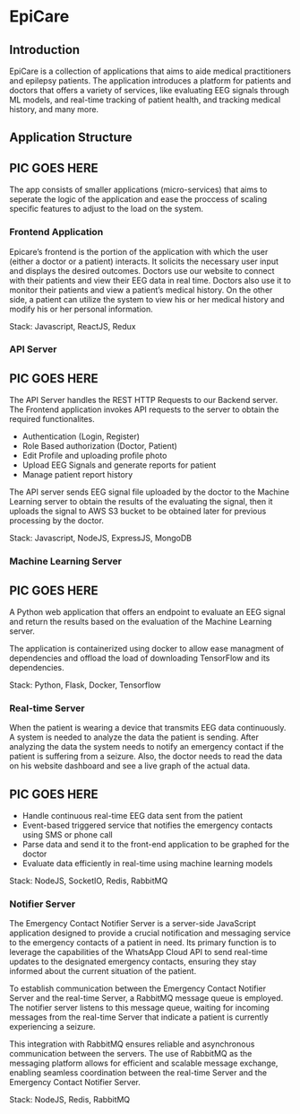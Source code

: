 # EpiCare

## Introduction

EpiCare is a collection of applications that aims to aide medical practitioners and epilepsy patients. The application introduces a platform for patients and doctors that offers a variety of services, like evaluating EEG signals through ML models, and real-time tracking of patient health, and tracking medical history, and many more.

## Application Structure

## PIC GOES HERE

The app consists of smaller applications (micro-services) that aims to seperate the logic of the application and ease the proccess of scaling specific features to adjust to the load on the system.

### Frontend Application

Epicare’s frontend is the portion of the application with which the user (either a doctor or a patient) interacts. It solicits the necessary user input and displays the desired outcomes. Doctors use our website to connect with their patients and view their EEG data in real time. Doctors also use it to monitor their patients and view a patient’s medical history. On the other side, a patient can utilize the system to view his or her medical history and modify his or her personal information.

Stack: Javascript, ReactJS, Redux

### API Server

## PIC GOES HERE

The API Server handles the REST HTTP Requests to our Backend server. The Frontend application invokes API requests to the server to obtain the required functionalites.

- Authentication (Login, Register)
- Role Based authorization (Doctor, Patient)
- Edit Profile and uploading profile photo
- Upload EEG Signals and generate reports for patient
- Manage patient report history


The API server sends EEG signal file uploaded by the doctor to the Machine Learning server to obtain the results of the evaluating the signal, then it uploads the signal to AWS S3 bucket to be obtained later for previous processing by the doctor.


Stack: Javascript, NodeJS, ExpressJS, MongoDB


### Machine Learning Server

## PIC GOES HERE

A Python web application that offers an endpoint to evaluate an EEG signal and return the results based on the evaluation of the Machine Learning server.

The application is containerized using docker to allow ease managment of dependencies and offload the load of downloading TensorFlow and its dependencies.

Stack: Python, Flask, Docker, Tensorflow


### Real-time Server

When the patient is wearing a device that transmits EEG data continuously. A system is needed to analyze the data the patient is sending. After analyzing the data the system needs to notify an emergency contact if the patient is suffering from a seizure. Also, the doctor needs to read the data on his website dashboard and see a live graph of the actual data.

## PIC GOES HERE

- Handle continuous real-time EEG data sent from the patient
- Event-based triggered service that notifies the emergency contacts using SMS or phone call
- Parse data and send it to the front-end application to be graphed for the doctor
- Evaluate data efficiently in real-time using machine learning models

Stack: NodeJS, SocketIO, Redis, RabbitMQ


### Notifier Server

The Emergency Contact Notifier Server is a server-side JavaScript application designed to provide a crucial notification and messaging service to the emergency contacts of a patient in need. Its primary function is to leverage the capabilities of the WhatsApp Cloud API to send real-time updates to the designated emergency contacts, ensuring they stay informed about the current situation of the patient.

To establish communication between the Emergency Contact Notifier Server and the real-time  Server, a RabbitMQ message queue is employed. The notifier server listens to this message queue, waiting for incoming messages from the real-time Server that indicate a patient is currently experiencing a seizure. 

This integration with RabbitMQ ensures reliable and asynchronous communication between the servers. The use of RabbitMQ as the messaging platform allows for efficient and scalable message exchange, enabling seamless coordination between the real-time Server and the Emergency Contact Notifier Server. 

Stack: NodeJS, Redis, RabbitMQ
